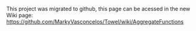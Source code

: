 This project was migrated to github, this page can be acessed in the new Wiki page: https://github.com/MarkyVasconcelos/Towel/wiki/AggregateFunctions